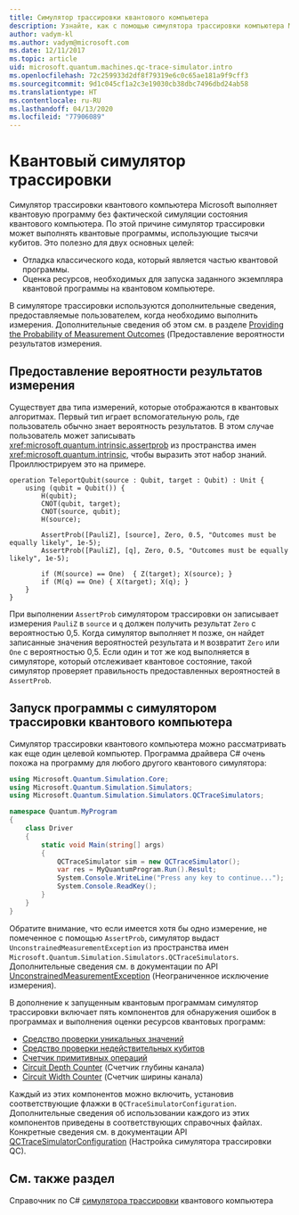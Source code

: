 ```yaml
---
title: Симулятор трассировки квантового компьютера
description: Узнайте, как с помощью симулятора трассировки компьютера Microsoft Quantum выполнять отладку классического кода и оценивать требования к ресурсам для квантовой программы.
author: vadym-kl
ms.author: vadym@microsoft.com
ms.date: 12/11/2017
ms.topic: article
uid: microsoft.quantum.machines.qc-trace-simulator.intro
ms.openlocfilehash: 72c259933d2df8f79319e6c0c65ae181a9f9cff3
ms.sourcegitcommit: 9d1c045cf1a2c3e19030cb38dbc7496dbd24ab58
ms.translationtype: HT
ms.contentlocale: ru-RU
ms.lasthandoff: 04/13/2020
ms.locfileid: "77906089"
---
```

# <a name="quantum-trace-simulator"></a>Квантовый симулятор трассировки

Симулятор трассировки квантового компьютера Microsoft выполняет квантовую программу без фактической симуляции состояния квантового компьютера.  По этой причине симулятор трассировки может выполнять квантовые программы, использующие тысячи кубитов.  Это полезно для двух основных целей: 

* Отладка классического кода, который является частью квантовой программы. 
* Оценка ресурсов, необходимых для запуска заданного экземпляра квантовой программы на квантовом компьютере.

В симуляторе трассировки используются дополнительные сведения, предоставляемые пользователем, когда необходимо выполнить измерения. Дополнительные сведения об этом см. в разделе [Providing the Probability of Measurement Outcomes](#providing-the-probability-of-measurement-outcomes) (Предоставление вероятности результатов измерения. 

## <a name="providing-the-probability-of-measurement-outcomes"></a>Предоставление вероятности результатов измерения

Существует два типа измерений, которые отображаются в квантовых алгоритмах. Первый тип играет вспомогательную роль, где пользователь обычно знает вероятность результатов. В этом случае пользователь может записывать <xref:microsoft.quantum.intrinsic.assertprob> из пространства имен <xref:microsoft.quantum.intrinsic>, чтобы выразить этот набор знаний. Проиллюстрируем это на примере.

```qsharp
operation TeleportQubit(source : Qubit, target : Qubit) : Unit {
    using (qubit = Qubit()) {
        H(qubit);
        CNOT(qubit, target);
        CNOT(source, qubit);
        H(source);

        AssertProb([PauliZ], [source], Zero, 0.5, "Outcomes must be equally likely", 1e-5);
        AssertProb([PauliZ], [q], Zero, 0.5, "Outcomes must be equally likely", 1e-5);

        if (M(source) == One)  { Z(target); X(source); }
        if (M(q) == One) { X(target); X(q); }
    }
}
```

При выполнении `AssertProb` симулятором трассировки он записывает измерения `PauliZ` в `source` и `q` должен получить результат `Zero` с вероятностью 0,5. Когда симулятор выполняет `M` позже, он найдет записанные значения вероятностей результата и `M` возвратит `Zero` или `One` с вероятностью 0,5. Если один и тот же код выполняется в симуляторе, который отслеживает квантовое состояние, такой симулятор проверяет правильность предоставленных вероятностей в `AssertProb`.

## <a name="running-your-program-with-the-quantum-computer-trace-simulator"></a>Запуск программы с симулятором трассировки квантового компьютера 

Симулятор трассировки квантового компьютера можно рассматривать как еще один целевой компьютер. Программа драйвера C# очень похожа на программу для любого другого квантового симулятора: 

```csharp
using Microsoft.Quantum.Simulation.Core;
using Microsoft.Quantum.Simulation.Simulators;
using Microsoft.Quantum.Simulation.Simulators.QCTraceSimulators;

namespace Quantum.MyProgram
{
    class Driver
    {
        static void Main(string[] args)
        {
            QCTraceSimulator sim = new QCTraceSimulator();
            var res = MyQuantumProgram.Run().Result;
            System.Console.WriteLine("Press any key to continue...");
            System.Console.ReadKey();
        }
    }
}
```

Обратите внимание, что если имеется хотя бы одно измерение, не помеченное с помощью `AssertProb`, симулятор выдаст `UnconstrainedMeasurementException` из пространства имен `Microsoft.Quantum.Simulation.Simulators.QCTraceSimulators`. Дополнительные сведения см. в документации по API [UnconstrainedMeasurementException](xref:Microsoft.Quantum.Simulation.Simulators.QCTraceSimulators.UnconstrainedMeasurementException) (Неограниченное исключение измерения).

В дополнение к запущенным квантовым программам симулятор трассировки включает пять компонентов для обнаружения ошибок в программах и выполнения оценки ресурсов квантовых программ: 

* [Средство проверки уникальных значений](xref:microsoft.quantum.machines.qc-trace-simulator.distinct-inputs)
* [Средство проверки недействительных кубитов](xref:microsoft.quantum.machines.qc-trace-simulator.invalidated-qubits)
* [Счетчик примитивных операций](xref:microsoft.quantum.machines.qc-trace-simulator.primitive-counter)
* [Circuit Depth Counter](xref:microsoft.quantum.machines.qc-trace-simulator.depth-counter) (Счетчик глубины канала)
* [Circuit Width Counter](xref:microsoft.quantum.machines.qc-trace-simulator.width-counter) (Счетчик ширины канала)

Каждый из этих компонентов можно включить, установив соответствующие флажки в `QCTraceSimulatorConfiguration`. Дополнительные сведения об использовании каждого из этих компонентов приведены в соответствующих справочных файлах. Конкретные сведения см. в документации API [QCTraceSimulatorConfiguration](https://docs.microsoft.com/dotnet/api/Microsoft.Quantum.Simulation.Simulators.QCTraceSimulators.QCTraceSimulatorConfiguration) (Настройка симулятора трассировки QC).

## <a name="see-also"></a>См. также раздел
Справочник по C# [симулятора трассировки](xref:Microsoft.Quantum.Simulation.Simulators.QCTraceSimulators.QCTraceSimulator) квантового компьютера 


